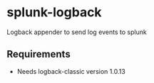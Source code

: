 splunk-logback
==============

Logback appender to send log events to splunk

Requirements
------------

* Needs logback-classic version 1.0.13
